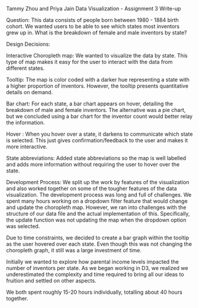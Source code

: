 Tammy Zhou and Priya Jain
Data Visualization - Assignment 3 Write-up

Question: This data consists of people born between 1980 - 1884 birth cohort. We wanted users to be able to see which states most inventors grew up in. What is the breakdown of female and male inventors by state? 

Design Decisions: 

Interactive Choropleth map: We wanted to visualize the data by state. This type of map makes it easy for the user to interact with the data from different states.

Tooltip: The map is color coded with a darker hue representing a state with a higher proportion of inventors. However, the tooltip presents quantitative details on demand.

Bar chart: For each state, a bar chart appears on hover, detailing the breakdown of male and female inventors. The alternative was a pie chart, but we concluded using a bar chart for the inventor count would better relay the information.

Hover : When you hover over a state, it darkens to communicate which state is selected. This just gives confirmation/feedback to the user and makes it more interactive.

State abbreviations: Added state abbreviations so the map is well labelled and adds more information without requiring the user to hover over the state.


Development Process: 
We split up the work by features of the visualization and also worked together on some of the tougher features of the data visualization. The development process was long and full of challenges. We spent many hours working on a dropdown filter feature that would change and update the choropleth map. However, we ran into challenges with the structure of our data file and the actual implementation of this. Specifically, the update function was not updating the map when the dropdown option was selected. 

Due to time constraints, we decided to create a bar graph within the tooltip as the user hovered over each state. Even though this was not changing the choropleth graph, it still was a large investment of time. 

Initially we wanted to explore how parental income levels impacted the number of inventors per state. As we began working in D3, we realized we underestimated the complexity and time required to bring all our ideas to fruition and settled on other aspects.


We both spent roughly 15-20 hours individually, totalling about 40 hours together.

